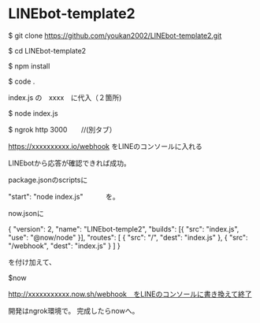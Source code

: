 # LINEbot-template2

$ git clone https://github.com/youkan2002/LINEbot-template2.git

$ cd LINEbot-template2

$ npm install

$ code .

index.js の　xxxx　に代入（２箇所)

$ node index.js


$ ngrok http 3000　　//(別タブ）

https://xxxxxxxxxx.io/webhook をLINEのコンソールに入れる


LINEbotから応答が確認できれば成功。


package.jsonのscriptsに

 "start": "node index.js" 　　　を。
 
 now.jsonに
 
 {
  "version": 2,
  "name": "LINEbot-temple2",
  "builds": [{ "src": "index.js", "use": "@now/node" }],
  "routes": [
      { "src": "/", "dest": "index.js" },
      { "src": "/webhook", "dest": "index.js" }
  ]
}
 
 
 
 を付け加えて、
 
 $now
 
 http://xxxxxxxxxxx.now.sh/webhook　をLINEのコンソールに書き換えて終了
 
 
 
 開発はngrok環境で。
 完成したらnowへ。
 
 






